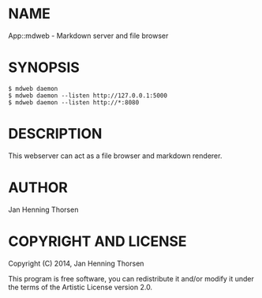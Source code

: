 # NAME

App::mdweb - Markdown server and file browser

# SYNOPSIS

    $ mdweb daemon
    $ mdweb daemon --listen http://127.0.0.1:5000
    $ mdweb daemon --listen http://*:8080

# DESCRIPTION

This webserver can act as a file browser and markdown renderer.

# AUTHOR

Jan Henning Thorsen

# COPYRIGHT AND LICENSE

Copyright (C) 2014, Jan Henning Thorsen

This program is free software, you can redistribute it and/or modify it under
the terms of the Artistic License version 2.0.
